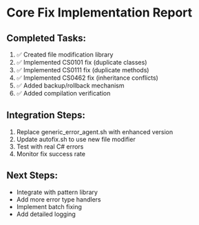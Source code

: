 # Core Fix Implementation Report

## Completed Tasks:
1. ✅ Created file modification library
2. ✅ Implemented CS0101 fix (duplicate classes)
3. ✅ Implemented CS0111 fix (duplicate methods)  
4. ✅ Implemented CS0462 fix (inheritance conflicts)
5. ✅ Added backup/rollback mechanism
6. ✅ Added compilation verification

## Integration Steps:
1. Replace generic_error_agent.sh with enhanced version
2. Update autofix.sh to use new file modifier
3. Test with real C# errors
4. Monitor fix success rate

## Next Steps:
- Integrate with pattern library
- Add more error type handlers
- Implement batch fixing
- Add detailed logging

